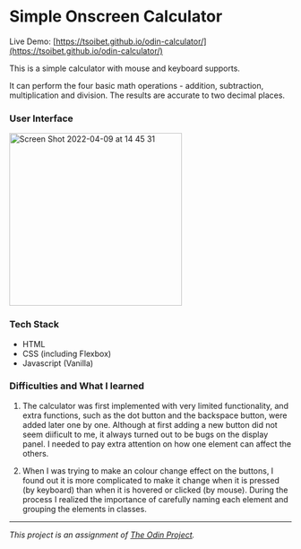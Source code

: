 # Simple Onscreen Calculator

Live Demo: [https://tsoibet.github.io/odin-calculator/](https://tsoibet.github.io/odin-calculator/)

This is a simple calculator with mouse and keyboard supports.

It can perform the four basic math operations - addition, subtraction, multiplication and division. The results are accurate to two decimal places.

### User Interface
<img width="308" alt="Screen Shot 2022-04-09 at 14 45 31" src="https://user-images.githubusercontent.com/59286368/162558336-23805946-94c9-44c8-be17-39e15969f53a.png">

### Tech Stack

- HTML
- CSS (including Flexbox)
- Javascript (Vanilla)

### Difficulties and What I learned

1. The calculator was first implemented with very limited functionality, and extra functions, such as the dot button and the backspace button, were added later one by one. Although at first adding a new button did not seem diificult to me, it always turned out to be bugs on the display panel. I needed to pay extra attention on how one element can affect the others.

2. When I was trying to make an colour change effect on the buttons, I found out it is more complicated to make it change when it is pressed (by keyboard) than when it is hovered or clicked (by mouse). During the process I realized the importance of carefully naming each element and grouping the elements in classes.


-----
*This project is an assignment of [The Odin Project](https://www.theodinproject.com/lessons/foundations-calculator/).*
